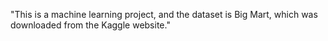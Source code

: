 "This is a machine learning project, and the dataset is Big Mart, which was downloaded from the Kaggle website."
